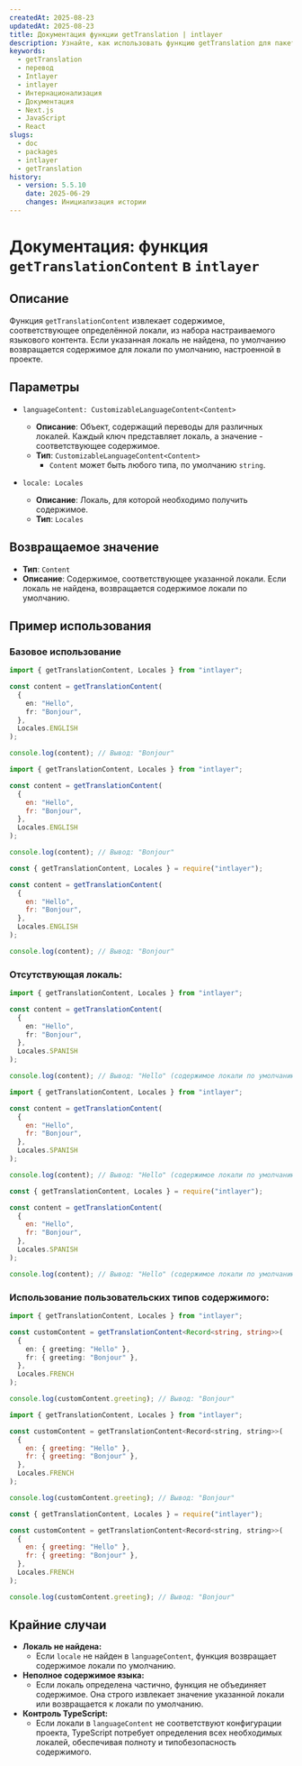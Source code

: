 ```yaml
---
createdAt: 2025-08-23
updatedAt: 2025-08-23
title: Документация функции getTranslation | intlayer
description: Узнайте, как использовать функцию getTranslation для пакета intlayer
keywords:
  - getTranslation
  - перевод
  - Intlayer
  - intlayer
  - Интернационализация
  - Документация
  - Next.js
  - JavaScript
  - React
slugs:
  - doc
  - packages
  - intlayer
  - getTranslation
history:
  - version: 5.5.10
    date: 2025-06-29
    changes: Инициализация истории
---
```


# Документация: функция `getTranslationContent` в `intlayer`

## Описание

Функция `getTranslationContent` извлекает содержимое, соответствующее определённой локали, из набора настраиваемого языкового контента. Если указанная локаль не найдена, по умолчанию возвращается содержимое для локали по умолчанию, настроенной в проекте.

## Параметры

- `languageContent: CustomizableLanguageContent<Content>`
  - **Описание**: Объект, содержащий переводы для различных локалей. Каждый ключ представляет локаль, а значение - соответствующее содержимое.
  - **Тип**: `CustomizableLanguageContent<Content>`
    - `Content` может быть любого типа, по умолчанию `string`.

- `locale: Locales`
  - **Описание**: Локаль, для которой необходимо получить содержимое.
  - **Тип**: `Locales`

## Возвращаемое значение

- **Тип**: `Content`
- **Описание**: Содержимое, соответствующее указанной локали. Если локаль не найдена, возвращается содержимое локали по умолчанию.

## Пример использования

### Базовое использование

```typescript codeFormat="typescript"
import { getTranslationContent, Locales } from "intlayer";

const content = getTranslationContent(
  {
    en: "Hello",
    fr: "Bonjour",
  },
  Locales.ENGLISH
);

console.log(content); // Вывод: "Bonjour"
```

```javascript codeFormat="esm"
import { getTranslationContent, Locales } from "intlayer";

const content = getTranslationContent(
  {
    en: "Hello",
    fr: "Bonjour",
  },
  Locales.ENGLISH
);

console.log(content); // Вывод: "Bonjour"
```

```javascript codeFormat="commonjs"
const { getTranslationContent, Locales } = require("intlayer");

const content = getTranslationContent(
  {
    en: "Hello",
    fr: "Bonjour",
  },
  Locales.ENGLISH
);

console.log(content); // Вывод: "Bonjour"
```

### Отсутствующая локаль:

```typescript codeFormat="typescript"
import { getTranslationContent, Locales } from "intlayer";

const content = getTranslationContent(
  {
    en: "Hello",
    fr: "Bonjour",
  },
  Locales.SPANISH
);

console.log(content); // Вывод: "Hello" (содержимое локали по умолчанию)
```

```javascript codeFormat="esm"
import { getTranslationContent, Locales } from "intlayer";

const content = getTranslationContent(
  {
    en: "Hello",
    fr: "Bonjour",
  },
  Locales.SPANISH
);

console.log(content); // Вывод: "Hello" (содержимое локали по умолчанию)
```

```javascript codeFormat="commonjs"
const { getTranslationContent, Locales } = require("intlayer");

const content = getTranslationContent(
  {
    en: "Hello",
    fr: "Bonjour",
  },
  Locales.SPANISH
);

console.log(content); // Вывод: "Hello" (содержимое локали по умолчанию)
```

### Использование пользовательских типов содержимого:

```typescript codeFormat="typescript"
import { getTranslationContent, Locales } from "intlayer";

const customContent = getTranslationContent<Record<string, string>>(
  {
    en: { greeting: "Hello" },
    fr: { greeting: "Bonjour" },
  },
  Locales.FRENCH
);

console.log(customContent.greeting); // Вывод: "Bonjour"
```

```javascript codeFormat="esm"
import { getTranslationContent, Locales } from "intlayer";

const customContent = getTranslationContent<Record<string, string>>(
  {
    en: { greeting: "Hello" },
    fr: { greeting: "Bonjour" },
  },
  Locales.FRENCH
);

console.log(customContent.greeting); // Вывод: "Bonjour"
```

```javascript codeFormat="commonjs"
const { getTranslationContent, Locales } = require("intlayer");

const customContent = getTranslationContent<Record<string, string>>(
  {
    en: { greeting: "Hello" },
    fr: { greeting: "Bonjour" },
  },
  Locales.FRENCH
);

console.log(customContent.greeting); // Вывод: "Bonjour"
```

## Крайние случаи

- **Локаль не найдена:**
  - Если `locale` не найден в `languageContent`, функция возвращает содержимое локали по умолчанию.
- **Неполное содержимое языка:**
  - Если локаль определена частично, функция не объединяет содержимое. Она строго извлекает значение указанной локали или возвращается к локали по умолчанию.
- **Контроль TypeScript:**
  - Если локали в `languageContent` не соответствуют конфигурации проекта, TypeScript потребует определения всех необходимых локалей, обеспечивая полноту и типобезопасность содержимого.
